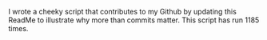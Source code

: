 I wrote a cheeky script that contributes to my Github by updating this ReadMe to illustrate why more than commits matter. This script has run 1185 times.